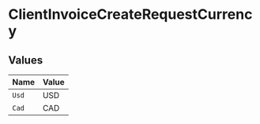 # ClientInvoiceCreateRequestCurrency


## Values

| Name  | Value |
| ----- | ----- |
| `Usd` | USD   |
| `Cad` | CAD   |